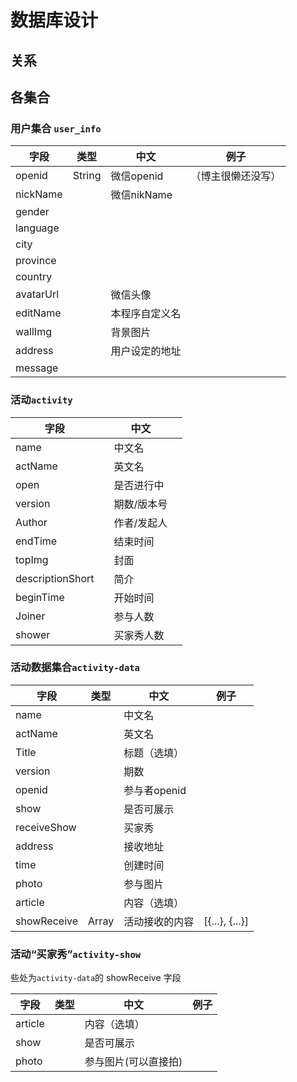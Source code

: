 # 数据库设计

## 关系

## 各集合

### 用户集合 `user_info`
| 字段 | 类型 | 中文 | 例子 |
| ---- | ---- | ---- | ---- |
| openid | String | 微信openid | （博主很懒还没写） |
| nickName |      | 微信nikName |      |
| gender |      |      |      |
| language | | | |
| city | | | |
| province | | | |
| country | | | |
| avatarUrl | | 微信头像 | |
| editName | | 本程序自定义名 | |
| wallImg | | 背景图片 | |
| address | | 用户设定的地址 | |
| message | |  | |

### 活动`activity`

| 字段             |      | 中文        |      |
| ---------------- | ---- | ----------- | ---- |
| name             |      | 中文名      |      |
| actName          |      | 英文名      |      |
| open             |      | 是否进行中  |      |
| version          |      | 期数/版本号 |      |
| Author           |      | 作者/发起人 |      |
| endTime          |      | 结束时间    |      |
| topImg           |      | 封面        |      |
| descriptionShort |      | 简介        |      |
| beginTime        |      | 开始时间    |      |
| Joiner           |      | 参与人数    |      |
| shower           |      | 买家秀人数  |      |

### 活动数据集合`activity-data`

| 字段        | 类型  | 中文           | 例子           |
| ----------- | ----- | -------------- | -------------- |
| name        |       | 中文名         |                |
| actName     |       | 英文名         |                |
| Title       |       | 标题（选填）   |                |
| version     |       | 期数           |                |
| openid      |       | 参与者openid   |                |
| show        |       | 是否可展示     |                |
| receiveShow |       | 买家秀         |                |
| address     |       | 接收地址       |                |
| time        |       | 创建时间       |                |
| photo       |       | 参与图片       |                |
| article     |       | 内容（选填）   |                |
| showReceive | Array | 活动接收的内容 | [{...}, {...}] |

### 活动“买家秀”`activity-show`

些处为`activity-data`的 showReceive 字段

| 字段    | 类型 | 中文                 | 例子 |
| ------- | ---- | -------------------- | ---- |
| article |      | 内容（选填）         |      |
| show    |      | 是否可展示           |      |
| photo   |      | 参与图片(可以直接拍) |      |

